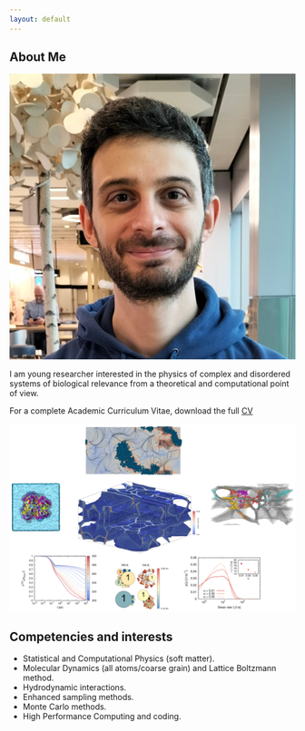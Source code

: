 ```yaml
---
layout: default
---
```


## About Me

<img class="profile-picture" src="./images/photo.jpg">

I am young researcher interested in the physics of complex and disordered systems of biological relevance from a theoretical and computational point of view.

For a complete Academic Curriculum Vitae, download the full [CV](https://github.com/iorioant/iorioant.github.io/blob/main/Iorio_CV.pdf)

<img src="./images/projects.jpg">

## Competencies and interests

* Statistical and Computational Physics (soft matter).
* Molecular Dynamics (all atoms/coarse grain) and Lattice Boltzmann method.
* Hydrodynamic interactions.
* Enhanced sampling methods.
* Monte Carlo methods.
* High Performance Computing and coding.
